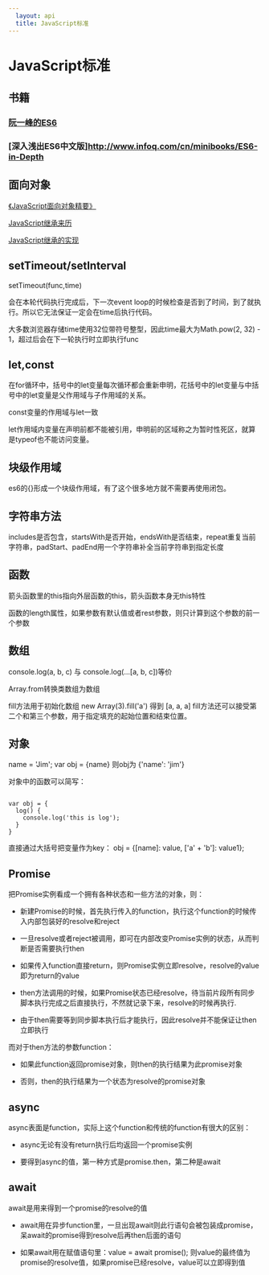 ```yaml
---
  layout: api
  title: JavaScript标准
---
```



# JavaScript标准

## 书籍

###  [阮一峰的ES6](http://es6.ruanyifeng.com/)

### [深入浅出ES6中文版]http://www.infoq.com/cn/minibooks/ES6-in-Depth

## 面向对象

[《JavaScript面向对象精要》](https://segmentfault.com/a/1190000004334910)

[JavaScript继承来历](http://www.ruanyifeng.com/blog/2011/06/designing_ideas_of_inheritance_mechanism_in_javascript.html)

[JavaScript继承的实现](http://www.ruanyifeng.com/blog/2010/05/object-oriented_javascript_inheritance.html)

## setTimeout/setInterval

setTimeout(func,time)

会在本轮代码执行完成后，下一次event loop的时候检查是否到了时间，到了就执行。所以它无法保证一定会在time后执行代码。

大多数浏览器存储time使用32位带符号整型，因此time最大为Math.pow(2, 32) - 1，超过后会在下一轮执行时立即执行func

## let,const

在for循环中，括号中的let变量每次循环都会重新申明，花括号中的let变量与中括号中的let变量是父作用域与子作用域的关系。

const变量的作用域与let一致

let作用域内变量在声明前都不能被引用，申明前的区域称之为暂时性死区，就算是typeof也不能访问变量。

## 块级作用域

es6的{}形成一个块级作用域，有了这个很多地方就不需要再使用闭包。

## 字符串方法

includes是否包含，startsWith是否开始，endsWith是否结束，repeat重复当前字符串，padStart、padEnd用一个字符串补全当前字符串到指定长度

## 函数

箭头函数里的this指向外层函数的this，箭头函数本身无this特性

函数的length属性，如果参数有默认值或者rest参数，则只计算到这个参数的前一个参数

## 数组

console.log(a, b, c) 与 console.log(...[a, b, c])等价

Array.from转换类数组为数组

fill方法用于初始化数组 new Array(3).fill('a') 得到 [a, a, a]  fill方法还可以接受第二个和第三个参数，用于指定填充的起始位置和结束位置。

## 对象

name = 'Jim'; var obj = {name} 则obj为 {'name': 'jim'}

对象中的函数可以简写：

<pre><code data-language="javascript">
var obj = {
  log() {
    console.log('this is log');
  }
}
</code></pre>

直接通过大括号把变量作为key： obj = {[name]: value, ['a' + 'b']: value1};

## Promise

把Promise实例看成一个拥有各种状态和一些方法的对象，则：

+  新建Promise的时候，首先执行传入的function，执行这个function的时候传入内部包装好的resolve和reject

+  一旦resolve或者reject被调用，即可在内部改变Promise实例的状态，从而判断是否需要执行then

+  如果传入function直接return，则Promise实例立即resolve，resolve的value即为return的value

+  then方法调用的时候，如果Promise状态已经resolve，待当前片段所有同步脚本执行完成之后直接执行，不然就记录下来，resolve的时候再执行.

+ 由于then需要等到同步脚本执行后才能执行，因此resolve并不能保证让then立即执行

而对于then方法的参数function：

+ 如果此function返回promise对象，则then的执行结果为此promise对象

+ 否则，then的执行结果为一个状态为resolve的promise对象

## async

async表面是function，实际上这个function和传统的function有很大的区别：

+ async无论有没有return执行后均返回一个promise实例

+ 要得到async的值，第一种方式是promise.then，第二种是await

## await

await是用来得到一个promise的resolve的值

+ await用在异步function里，一旦出现await则此行语句会被包装成promise，呆await的promise得到resolve后再then后面的语句

+ 如果await用在赋值语句里：value = await promise(); 则value的最终值为promise的resolve值，如果promise已经resolve，value可以立即得到值
